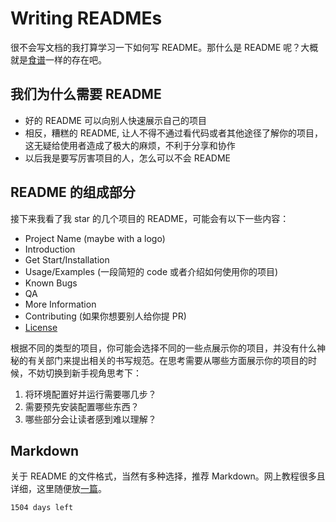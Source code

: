 # Writing READMEs

很不会写文档的我打算学习一下如何写 README。那什么是 README 呢？大概就是[食谱](http://www.food.com/recipe/best-banana-bread-2886#activity-feed)一样的存在吧。

## 我们为什么需要 README

* 好的 README 可以向别人快速展示自己的项目
* 相反，糟糕的 README, 让人不得不通过看代码或者其他途径了解你的项目，这无疑给使用者造成了极大的麻烦，不利于分享和协作
* 以后我是要写厉害项目的人，怎么可以不会 README

## README 的组成部分

接下来我看了我 star 的几个项目的 README，可能会有以下一些内容：

* Project Name (maybe with a logo)
* Introduction
* Get Start/Installation
* Usage/Examples (一段简短的 code 或者介绍如何使用你的项目)
* Known Bugs
* QA
* More Information
* Contributing (如果你想要别人给你提 PR)
* [License](http://choosealicense.com/ "Choose a license")

根据不同的类型的项目，你可能会选择不同的一些点展示你的项目，并没有什么神秘的有关部门来提出相关的书写规范。在思考需要从哪些方面展示你的项目的时候，不妨切换到新手视角思考下：

1. 将环境配置好并运行需要哪几步？
2. 需要预先安装配置哪些东西？
3. 哪些部分会让读者感到难以理解？

## Markdown

关于 README 的文件格式，当然有多种选择，推荐 Markdown。网上教程很多且详细，这里随便放[一篇](http://wowubuntu.com/markdown/)。

`1504 days left`